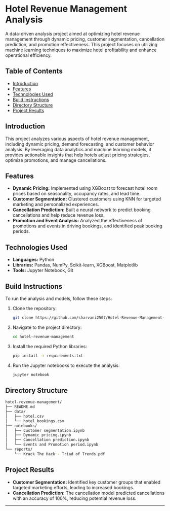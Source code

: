# Hotel Revenue Management Analysis

A data-driven analysis project aimed at optimizing hotel revenue management through dynamic pricing, customer segmentation, cancellation prediction, and promotion effectiveness. This project focuses on utilizing machine learning techniques to maximize hotel profitability and enhance operational efficiency.

## Table of Contents  
- [Introduction](#introduction)  
- [Features](#features)  
- [Technologies Used](#technologies-used)  
- [Build Instructions](#build-instructions)  
- [Directory Structure](#directory-structure)  
- [Project Results](#project-results)

## Introduction  
This project analyzes various aspects of hotel revenue management, including dynamic pricing, demand forecasting, and customer behavior analysis. By leveraging data analytics and machine learning models, it provides actionable insights that help hotels adjust pricing strategies, optimize promotions, and manage cancellations.

## Features  
- **Dynamic Pricing:** Implemented using XGBoost to forecast hotel room prices based on seasonality, occupancy rates, and lead time.
- **Customer Segmentation:** Clustered customers using KNN for targeted marketing and personalized experiences.
- **Cancellation Prediction:** Built a neural network to predict booking cancellations and help reduce revenue loss.
- **Promotion and Event Analysis:** Analyzed the effectiveness of promotions and events in driving bookings, and identified peak booking periods.

## Technologies Used  
- **Languages:** Python  
- **Libraries:** Pandas, NumPy, Scikit-learn, XGBoost, Matplotlib 
- **Tools:** Jupyter Notebook, Git

## Build Instructions  
To run the analysis and models, follow these steps:

1. Clone the repository:
    ```bash
    git clone https://github.com/sharvani2507/Hotel-Revenue-Management-Analysis
    ```
2. Navigate to the project directory:
    ```bash
    cd hotel-revenue-management
    ```
3. Install the required Python libraries:
    ```bash
    pip install -r requirements.txt
    ```
4. Run the Jupyter notebooks to execute the analysis:
    ```bash
    jupyter notebook
    ```

## Directory Structure  
```bash
hotel-revenue-management/
├── README.md
├── data/
│   ├── hotel.csv
│   └── hotel_bookings.csv
├── notebooks/
│   ├── Customer segmentation.ipynb
│   ├── Dynamic pricing.ipynb
│   ├── Cancellation prediction.ipynb
│   └── Events and Promotion period.ipynb
└── reports/
    └── Krack The Hack - Triad of Trends.pdf
```

## Project Results  
- **Customer Segmentation:** Identified key customer groups that enabled targeted marketing efforts, leading to increased bookings.
- **Cancellation Prediction:** The cancellation model predicted cancellations with an accuracy of 100%, reducing potential revenue loss.

---
